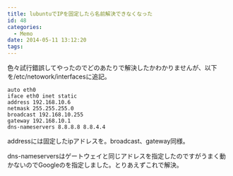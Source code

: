```yaml
---
title: lubuntuでIPを固定したら名前解決できなくなった
id: 48
categories:
  - Memo
date: 2014-05-11 13:12:20
tags:
---
```

色々試行錯誤してやったのでどのあたりで解決したかわかりませんが、以下を/etc/netowork/interfacesに追記。

```
auto eth0
iface eth0 inet static
address 192.168.10.6
netmask 255.255.255.0
broadcast 192.168.10.255
gateway 192.168.10.1
dns-nameservers 8.8.8.8 8.8.4.4
```

addressには固定したipアドレスを。broadcast、gateway同様。

dns-nameserversはゲートウェイと同じアドレスを指定したのですがうまく動かないのでGoogleのを指定しました。とりあえずこれで解決。